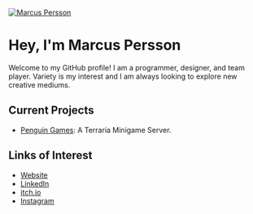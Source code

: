 
[![Marcus Persson](https://github.com/squidistaken/squidistaken/assets/76417804/e56b4c41-8661-4ead-b29d-5f209727f4a1)](https://www.marcusp.xyz/)
# **Hey, I'm Marcus Persson**
Welcome to my GitHub profile! I am a programmer, designer, and team player. Variety is my interest and I am always looking to explore new creative mediums.
## Current Projects
* [Penguin Games](https://www.penguingames.fun): A Terraria Minigame Server.
## Links of Interest
* [Website](https://www.marcusp.xyz/)
* [LinkedIn](https://www.linkedin.com/in/marcusper/)
* [itch.io](https://marcuspersson.itch.io/)
* [Instagram](https://www.instagram.com/marcusp.xyz/)
